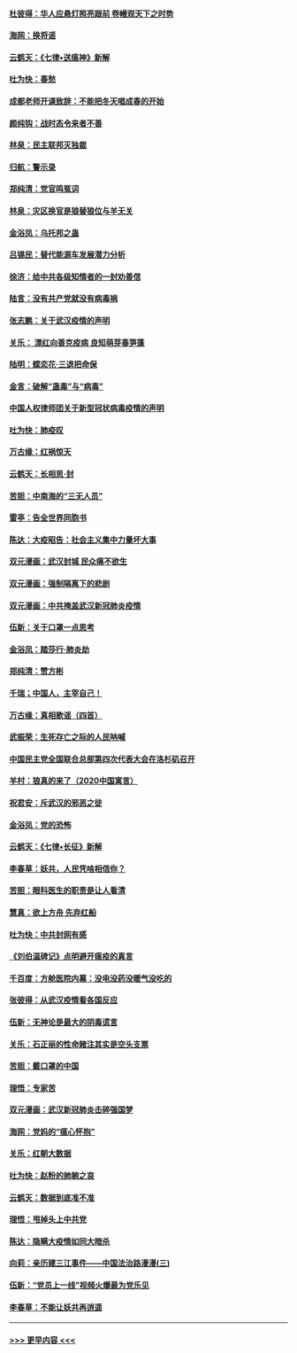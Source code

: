 #### [杜彼得：华人应悬灯照亮跟前 卷幔观天下之时势](../pages/nsc993/n11874822.md?t=02172002) 
#### [海网：换将谣](../pages/nsc993/n11873712.md?t=02172002) 
#### [云鹤天：《七律▪送瘟神》新解](../pages/nsc993/n11873598.md?t=02172002) 
#### [吐为快：春愁](../pages/nsc993/n11872801.md?t=02172002) 
#### [成都老师开课致辞：不能把冬天唱成春的开始](../pages/nsc993/n11872653.md?t=02172002) 
#### [颜纯钩：战时态令来者不善](../pages/nsc993/n11872011.md?t=02172002) 
#### [林泉：民主联邦灭独裁](../pages/nsc993/n11870998.md?t=02172002) 
#### [归航：警示录](../pages/nsc993/n11870963.md?t=02172002) 
#### [郑纯清：党官鸣冤词](../pages/nsc993/n11870938.md?t=02172002) 
#### [林泉：灾区换官是狼替狼位与羊无关](../pages/nsc993/n11870896.md?t=02172002) 
#### [金浴凤：乌托邦之蛊](../pages/nsc993/n11870879.md?t=02172002) 
#### [吕锡民：替代能源车发展潜力分析](../pages/nsc993/n11870656.md?t=02172002) 
#### [徐济：给中共各级知情者的一封劝善信](../pages/nsc993/n11868561.md?t=02172002) 
#### [陆言：没有共产党就没有病毒祸](../pages/nsc993/n11868232.md?t=02172002) 
#### [张志鹏：关于武汉疫情的声明](../pages/nsc993/n11867182.md?t=02172002) 
#### [关乐： 漂红向善克疫病 良知萌芽春笋蓬](../pages/nsc993/n11865710.md?t=02172002) 
#### [陆明：蝶恋花‧三退把命保](../pages/nsc993/n11865673.md?t=02172002) 
#### [金言：破解“蛊毒”与“病毒”](../pages/nsc993/n11864103.md?t=02172002) 
#### [中国人权律师团关于新型冠状病毒疫情的声明](../pages/nsc993/n11864249.md?t=02172002) 
#### [吐为快：肺疫叹](../pages/nsc993/n11864027.md?t=02172002) 
#### [万古缘：红祸惊天](../pages/nsc993/n11864079.md?t=02172002) 
#### [云鹤天：长相思‧封](../pages/nsc993/n11864006.md?t=02172002) 
#### [苦胆：中南海的“三无人员”](../pages/nsc993/n11862997.md?t=02172002) 
#### [雷亭：告全世界同胞书](../pages/nsc993/n11862572.md?t=02172002) 
#### [陈达：大疫昭告：社会主义集中力量坏大事](../pages/nsc993/n11859419.md?t=02172002) 
#### [双元漫画：武汉封城 民众痛不欲生](../pages/nsc993/n11859287.md?t=02172002) 
#### [双元漫画：强制隔离下的悲剧](../pages/nsc993/n11859244.md?t=02172002) 
#### [双元漫画：中共掩盖武汉新冠肺炎疫情](../pages/nsc993/n11858249.md?t=02172002) 
#### [伍新：关于口罩一点思考](../pages/nsc993/n11859195.md?t=02172002) 
#### [金浴凤：踏莎行‧肺炎劫](../pages/nsc993/n11858227.md?t=02172002) 
#### [郑纯清：赞方彬](../pages/nsc993/n11856803.md?t=02172002) 
#### [千瑞；中国人，主宰自己！](../pages/nsc993/n11856793.md?t=02172002) 
#### [万古缘：真相歌谣（四首）](../pages/nsc993/n11856263.md?t=02172002) 
#### [武振荣：生死存亡之际的人民呐喊](../pages/nsc993/n11856256.md?t=02172002) 
#### [中国民主党全国联合总部第四次代表大会在洛杉矶召开](../pages/nsc993/n11856344.md?t=02172002) 
#### [羊村：狼真的来了（2020中国寓言）](../pages/nsc993/n11856229.md?t=02172002) 
#### [祝君安：斥武汉的邪恶之徒](../pages/nsc993/n11855861.md?t=02172002) 
#### [金浴凤：党的恐怖](../pages/nsc993/n11855849.md?t=02172002) 
#### [云鹤天：《七律▪长征》新解](../pages/nsc993/n11855479.md?t=02172002) 
#### [李春草：妖共，人民凭啥相信你？](../pages/nsc993/n11855196.md?t=02172002) 
#### [苦胆：眼科医生的职责是让人看清](../pages/nsc993/n11853840.md?t=02172002) 
#### [慧真：欲上方舟 先弃红船](../pages/nsc993/n11853483.md?t=02172002) 
#### [吐为快：中共封网有感](../pages/nsc993/n11852575.md?t=02172002) 
#### [《刘伯温碑记》点明避开瘟疫的真言](../pages/nsc993/n11852128.md?t=02172002) 
#### [千百度：方舱医院内幕：没电没药没暖气没吃的](../pages/nsc993/n11850211.md?t=02172002) 
#### [张彼得：从武汉疫情看各国反应](../pages/nsc993/n11850102.md?t=02172002) 
#### [伍新：无神论是最大的阴毒谎言](../pages/nsc993/n11846129.md?t=02172002) 
#### [关乐：石正丽的性命赌注其实是空头支票](../pages/nsc993/n11846109.md?t=02172002) 
#### [苦胆：戴口罩的中国](../pages/nsc993/n11845576.md?t=02172002) 
#### [理悟：专家苦](../pages/nsc993/n11845564.md?t=02172002) 
#### [双元漫画：武汉新冠肺炎击碎强国梦](../pages/nsc993/n11843320.md?t=02172002) 
#### [海网：党妈的“瘟心怀抱”](../pages/nsc993/n11840740.md?t=02172002) 
#### [关乐：红朝大数据](../pages/nsc993/n11840675.md?t=02172002) 
#### [吐为快：赵粉的肺腑之哀](../pages/nsc993/n11840618.md?t=02172002) 
#### [云鹤天：数据到底准不准](../pages/nsc993/n11840325.md?t=02172002) 
#### [理悟：甩掉头上中共党](../pages/nsc993/n11838826.md?t=02172002) 
#### [陈达：隐瞒大疫情如同大暗杀](../pages/nsc993/n11838771.md?t=02172002) 
#### [向莉：亲历建三江事件——中国法治路漫漫(三)](../pages/nsc993/n11831825.md?t=02172002) 
#### [伍新：“党员上一线”视频火爆最为党乐见](../pages/nsc993/n11838200.md?t=02172002) 
#### [李春草：不能让妖共再逍遥](../pages/nsc993/n11838102.md?t=02172002) 

----
#### [ >>> 更早内容 <<< ](../indexes/nsc993-earlier.md)
